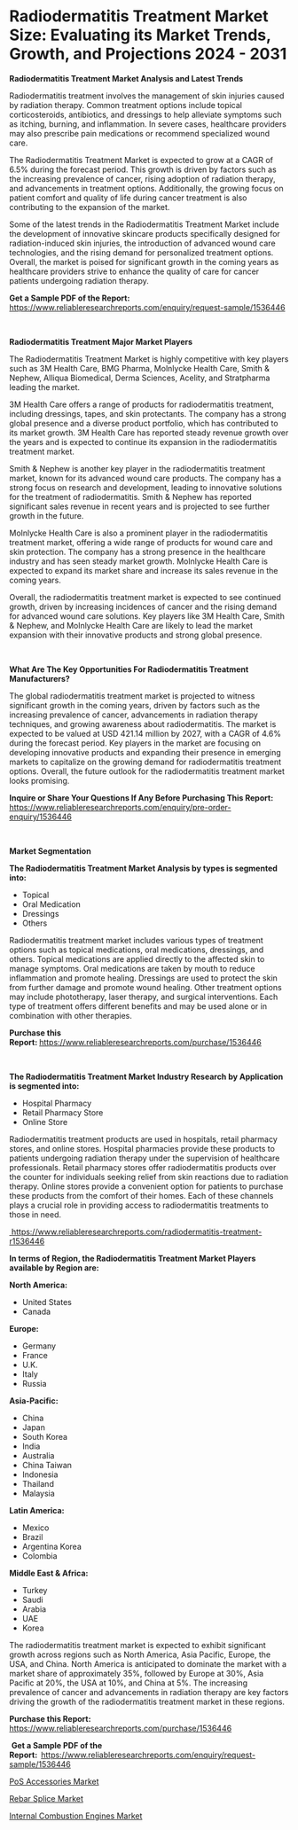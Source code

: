 <p><h1>Radiodermatitis Treatment Market Size: Evaluating its Market Trends, Growth, and Projections 2024 - 2031</h1></p><p><strong>Radiodermatitis Treatment Market Analysis and Latest Trends</strong></p>
<p><p>Radiodermatitis treatment involves the management of skin injuries caused by radiation therapy. Common treatment options include topical corticosteroids, antibiotics, and dressings to help alleviate symptoms such as itching, burning, and inflammation. In severe cases, healthcare providers may also prescribe pain medications or recommend specialized wound care.</p><p>The Radiodermatitis Treatment Market is expected to grow at a CAGR of 6.5% during the forecast period. This growth is driven by factors such as the increasing prevalence of cancer, rising adoption of radiation therapy, and advancements in treatment options. Additionally, the growing focus on patient comfort and quality of life during cancer treatment is also contributing to the expansion of the market.</p><p>Some of the latest trends in the Radiodermatitis Treatment Market include the development of innovative skincare products specifically designed for radiation-induced skin injuries, the introduction of advanced wound care technologies, and the rising demand for personalized treatment options. Overall, the market is poised for significant growth in the coming years as healthcare providers strive to enhance the quality of care for cancer patients undergoing radiation therapy.</p></p>
<p><strong>Get a Sample PDF of the Report:&nbsp;</strong> <a href="https://www.reliableresearchreports.com/enquiry/request-sample/1536446">https://www.reliableresearchreports.com/enquiry/request-sample/1536446</a></p>
<p>&nbsp;</p>
<p><strong>Radiodermatitis Treatment Major Market Players</strong></p>
<p><p>The Radiodermatitis Treatment Market is highly competitive with key players such as 3M Health Care, BMG Pharma, Molnlycke Health Care, Smith & Nephew, Alliqua Biomedical, Derma Sciences, Acelity, and Stratpharma leading the market.</p><p>3M Health Care offers a range of products for radiodermatitis treatment, including dressings, tapes, and skin protectants. The company has a strong global presence and a diverse product portfolio, which has contributed to its market growth. 3M Health Care has reported steady revenue growth over the years and is expected to continue its expansion in the radiodermatitis treatment market.</p><p>Smith & Nephew is another key player in the radiodermatitis treatment market, known for its advanced wound care products. The company has a strong focus on research and development, leading to innovative solutions for the treatment of radiodermatitis. Smith & Nephew has reported significant sales revenue in recent years and is projected to see further growth in the future.</p><p>Molnlycke Health Care is also a prominent player in the radiodermatitis treatment market, offering a wide range of products for wound care and skin protection. The company has a strong presence in the healthcare industry and has seen steady market growth. Molnlycke Health Care is expected to expand its market share and increase its sales revenue in the coming years.</p><p>Overall, the radiodermatitis treatment market is expected to see continued growth, driven by increasing incidences of cancer and the rising demand for advanced wound care solutions. Key players like 3M Health Care, Smith & Nephew, and Molnlycke Health Care are likely to lead the market expansion with their innovative products and strong global presence.</p></p>
<p>&nbsp;</p>
<p><strong>What Are The Key Opportunities For Radiodermatitis Treatment Manufacturers?</strong></p>
<p><p>The global radiodermatitis treatment market is projected to witness significant growth in the coming years, driven by factors such as the increasing prevalence of cancer, advancements in radiation therapy techniques, and growing awareness about radiodermatitis. The market is expected to be valued at USD 421.14 million by 2027, with a CAGR of 4.6% during the forecast period. Key players in the market are focusing on developing innovative products and expanding their presence in emerging markets to capitalize on the growing demand for radiodermatitis treatment options. Overall, the future outlook for the radiodermatitis treatment market looks promising.</p></p>
<p><strong>Inquire or Share Your Questions If Any Before Purchasing This Report:</strong> <a href="https://www.reliableresearchreports.com/enquiry/pre-order-enquiry/1536446">https://www.reliableresearchreports.com/enquiry/pre-order-enquiry/1536446</a></p>
<p>&nbsp;</p>
<p><strong>Market Segmentation</strong></p>
<p><strong>The Radiodermatitis Treatment Market Analysis by types is segmented into:</strong></p>
<p><ul><li>Topical</li><li>Oral Medication</li><li>Dressings</li><li>Others</li></ul></p>
<p><p>Radiodermatitis treatment market includes various types of treatment options such as topical medications, oral medications, dressings, and others. Topical medications are applied directly to the affected skin to manage symptoms. Oral medications are taken by mouth to reduce inflammation and promote healing. Dressings are used to protect the skin from further damage and promote wound healing. Other treatment options may include phototherapy, laser therapy, and surgical interventions. Each type of treatment offers different benefits and may be used alone or in combination with other therapies.</p></p>
<p><strong>Purchase this Report:&nbsp;</strong><a href="https://www.reliableresearchreports.com/purchase/1536446">https://www.reliableresearchreports.com/purchase/1536446</a></p>
<p>&nbsp;</p>
<p><strong>The Radiodermatitis Treatment Market Industry Research by Application is segmented into:</strong></p>
<p><ul><li>Hospital Pharmacy</li><li>Retail Pharmacy Store</li><li>Online Store</li></ul></p>
<p><p>Radiodermatitis treatment products are used in hospitals, retail pharmacy stores, and online stores. Hospital pharmacies provide these products to patients undergoing radiation therapy under the supervision of healthcare professionals. Retail pharmacy stores offer radiodermatitis products over the counter for individuals seeking relief from skin reactions due to radiation therapy. Online stores provide a convenient option for patients to purchase these products from the comfort of their homes. Each of these channels plays a crucial role in providing access to radiodermatitis treatments to those in need.</p></p>
<p><a href="https://www.reliableresearchreports.com/radiodermatitis-treatment-r1536446">&nbsp;https://www.reliableresearchreports.com/radiodermatitis-treatment-r1536446</a></p>
<p><strong>In terms of Region, the Radiodermatitis Treatment Market Players available by Region are:</strong></p>
<p>
    <p> <strong> North America: </strong>
        <ul>
            <li>United States</li>
            <li>Canada</li>
        </ul>
        </p> 
    <p> <strong> Europe: </strong>
        <ul>
            <li>Germany</li>
            <li>France</li>
            <li>U.K.</li>
            <li>Italy</li>
            <li>Russia</li>
        </ul>
        </p> 
    <p> <strong> Asia-Pacific: </strong>
        <ul>
            <li>China</li>
            <li>Japan</li>
            <li>South Korea</li>
            <li>India</li>
            <li>Australia</li>
            <li>China Taiwan</li>
            <li>Indonesia</li>
            <li>Thailand</li>
            <li>Malaysia</li>
        </ul>
        </p> 
    <p> <strong> Latin America: </strong>
        <ul>
            <li>Mexico</li>
            <li>Brazil</li>
            <li>Argentina Korea</li>
            <li>Colombia</li>
        </ul>
        </p> 
    <p> <strong> Middle East & Africa: </strong>
        <ul>
            <li>Turkey</li>
            <li>Saudi</li>
            <li>Arabia</li>
            <li>UAE</li>
            <li>Korea</li>
        </ul>
    </p>
    </p>
<p><p>The radiodermatitis treatment market is expected to exhibit significant growth across regions such as North America, Asia Pacific, Europe, the USA, and China. North America is anticipated to dominate the market with a market share of approximately 35%, followed by Europe at 30%, Asia Pacific at 20%, the USA at 10%, and China at 5%. The increasing prevalence of cancer and advancements in radiation therapy are key factors driving the growth of the radiodermatitis treatment market in these regions.</p></p>
<p><strong>Purchase this Report: </strong><a href="https://www.reliableresearchreports.com/purchase/1536446">https://www.reliableresearchreports.com/purchase/1536446</a></p>
<p>&nbsp;<strong>Get a Sample PDF of the Report:&nbsp;&nbsp;</strong><a href="https://www.reliableresearchreports.com/enquiry/request-sample/1536446">https://www.reliableresearchreports.com/enquiry/request-sample/1536446</a></p>
<p><strong></strong></p>
<p><p><a href="https://www.linkedin.com/pulse/pos-accessories-market-trends-analysis-forecasted-period-mkjpe">PoS Accessories Market</a></p><p><a href="https://www.linkedin.com/pulse/rebar-splice-market-competitive-analysis-trends-forecast-4aane">Rebar Splice Market</a></p><p><a href="https://www.linkedin.com/pulse/internal-combustion-engines-market-competitive-analysis-m933e">Internal Combustion Engines Market</a></p></p>
